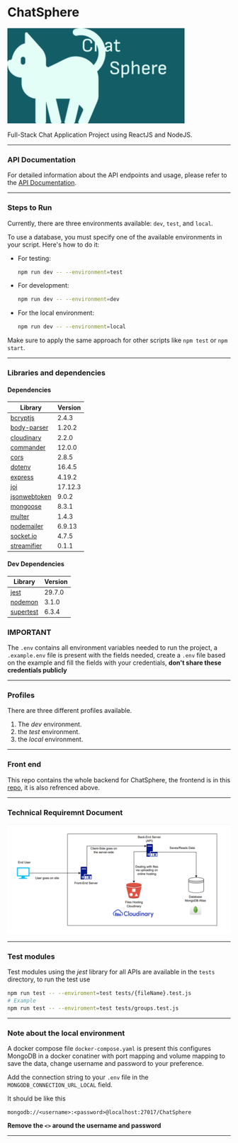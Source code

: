 # ChatSphere

![](.imgs/logo.png)

Full-Stack Chat Application Project using ReactJS and NodeJS.

---

### API Documentation

For detailed information about the API endpoints and usage, please refer to the [API Documentation](https://documenter.getpostman.com/view/32763635/2sA35MzzRV#e48a33f9-b1ed-4b32-8e2e-304ab8320391).

---

### Steps to Run

Currently, there are three environments available: `dev`, `test`, and `local`.

To use a database, you must specify one of the available environments in your script. Here's how to do it:

- For testing:

  ```bash
  npm run dev -- --environment=test
  ```

- For development:

  ```bash
  npm run dev -- --environment=dev
  ```

- For the local environment:

  ```bash
  npm run dev -- --environment=local
  ```

Make sure to apply the same approach for other scripts like `npm test` or `npm start`.

---

### Libraries and dependencies

#### Dependencies

| Library             | Version   |
|---------------------|-----------|
| [bcryptjs](https://www.npmjs.com/package/bcryptjs)          | 2.4.3    |
| [body-parser](https://www.npmjs.com/package/body-parser)    | 1.20.2   |
| [cloudinary](https://www.npmjs.com/package/cloudinary)      | 2.2.0    |
| [commander](https://www.npmjs.com/package/commander)        | 12.0.0   |
| [cors](https://www.npmjs.com/package/cors)                  | 2.8.5    |
| [dotenv](https://www.npmjs.com/package/dotenv)              | 16.4.5   |
| [express](https://www.npmjs.com/package/express)            | 4.19.2   |
| [joi](https://www.npmjs.com/package/joi)                    | 17.12.3  |
| [jsonwebtoken](https://www.npmjs.com/package/jsonwebtoken)  | 9.0.2    |
| [mongoose](https://www.npmjs.com/package/mongoose)          | 8.3.1    |
| [multer](https://www.npmjs.com/package/multer/v/1.4.3)      | 1.4.3    |
| [nodemailer](https://www.npmjs.com/package/nodemailer)      | 6.9.13   |
| [socket.io](https://www.npmjs.com/package/socket.io)        | 4.7.5    |
| [streamifier](https://www.npmjs.com/package/streamifier)    | 0.1.1    |

#### Dev Dependencies

| Library             | Version   |
|---------------------|-----------|
| [jest](https://www.npmjs.com/package/jest)                 | 29.7.0   |
| [nodemon](https://www.npmjs.com/package/nodemon)           | 3.1.0    |
| [supertest](https://www.npmjs.com/package/supertest)       | 6.3.4    |

### **IMPORTANT**

The `.env` contains all environment variables needed to run the project, a `.example.env` file is present with the fields needed, create a `.env` file based on the example and fill the fields with your credentials, **don't share these credentials publicly**

---

### Profiles

There are three different profiles available.

1. The *dev* environment.
2. the *test* environment.
3. the *local* environment.

---

### Front end

This repo contains the whole backend for ChatSphere, the frontend is in this [repo](https://github.com/MazenSamehR/ChatSphere/tree/master), it is also refrenced above.

---

### Technical Requiremnt Document

![](./.imgs/TRD.png)

---

### Test modules

Test modules using the *jest* library for all APIs are available in the `tests` directory, to run the test use

```bash
npm run test -- --enviroment=test tests/{fileName}.test.js
# Example
npm run test -- --enviroment=test tests/groups.test.js 
```

---

### Note about the local environment

A docker compose file `docker-compose.yaml` is present this configures MongoDB in a docker conatiner with port mapping and volume mapping to save the data, change username and password to your preference.

Add the connection string to your `.env` file in the `MONGODB_CONNECTION_URL_LOCAL` field.

It should be like this

```mongosh
mongodb://<username>:<password>@localhost:27017/ChatSphere
```

**Remove the `<>` around the username and password**

---
